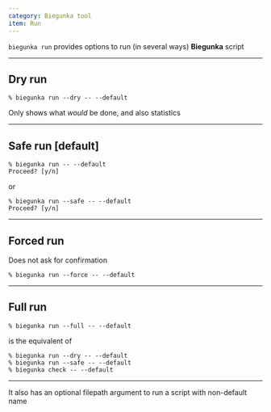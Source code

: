 ```yaml
---
category: Biegunka tool
item: Run
---
```


`biegunka run` provides options to run (in several ways) __Biegunka__ script

---

## Dry run

```shell
% biegunka run --dry -- --default
```

Only shows what *would* be done, and also statistics

---

## Safe run [default]

```shell
% biegunka run -- --default
Proceed? [y/n]
```

or

```shell
% biegunka run --safe -- --default
Proceed? [y/n]
```

---

## Forced run

Does not ask for confirmation

```shell
% biegunka run --force -- --default
```

---

## Full run

```shell
% biegunka run --full -- --default
```

is the equivalent of

```shell
% biegunka run --dry -- --default
% biegunka run --safe -- --default
% biegunka check -- --default
```

---

It also has an optional filepath argument to run a script with non-default name
